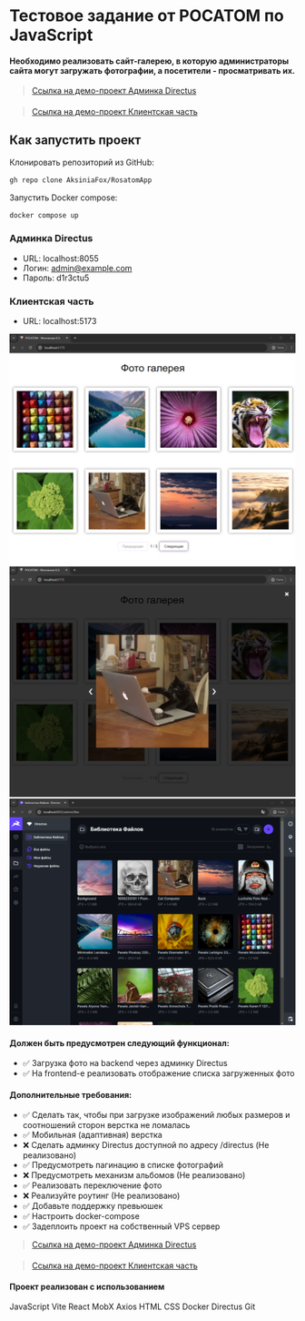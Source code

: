 
# Тестовое задание от РОСАТОМ по JavaScript
#### Необходимо реализовать сайт-галерею, в которую администраторы сайта могут загружать фотографии, а посетители - просматривать их.
> <a target="_blank" href="https://rosatom.adm.aksiniafox.ru/">Ссылка на демо-проект Админка Directus</a> 
####
> <a target="_blank" href="https://rosatom.aksiniafox.ru/">Ссылка на демо-проект Клиентская часть</a>

## Как запустить проект
Клонировать репозиторий из GitHub:
```bash
gh repo clone AksiniaFox/RosatomApp
```

Запустить Docker compose:
```bash
docker compose up
```

### Админка Directus
* URL: localhost:8055 
* Логин: admin@example.com
* Пароль: d1r3ctu5

### Клиентская часть
* URL: localhost:5173

![This is an image](/gitSource/HomePage.png)
![This is an image](/gitSource/OpenImage.png)
![This is an image](/gitSource/Directus.png)


#### Должен быть предусмотрен следующий функционал:
- ✅ Загрузка фото на backend через админку Directus
- ✅ На frontend-е реализовать отображение списка загруженных фото

#### Дополнительные требования:
- ✅ Сделать так, чтобы при загрузке изображений любых размеров и соотношений сторон верстка не ломалась
- ✅ Мобильная (адаптивная) верстка
- ❌ Сделать админку Directus доступной по адресу /directus (Не реализовано)
- ✅ Предусмотреть пагинацию в списке фотографий
- ❌ Предусмотреть механизм альбомов (Не реализовано)
- ✅ Реализовать переключение фото
- ❌ Реализуйте роутинг (Не реализовано)
- ✅ Добавьте поддержку превьюшек
- ✅ Настроить docker-compose  
- ✅ Задеплоить проект на собственный VPS сервер 
> <a target="_blank" href="https://rosatom.adm.aksiniafox.ru/">Ссылка на демо-проект Админка Directus</a> 
####
> <a target="_blank" href="https://rosatom.aksiniafox.ru/">Ссылка на демо-проект Клиентская часть</a>

#### Проект реализован с использованием
JavaScript Vite React MobX Axios HTML CSS Docker Directus Git